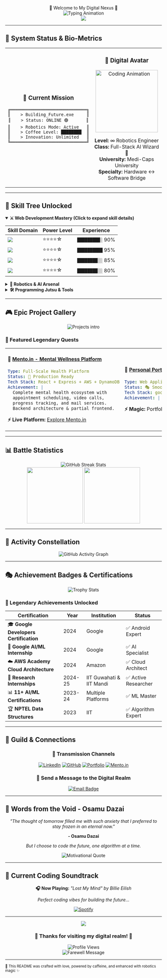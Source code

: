 <div align="center">
🌌 Welcome to My Digital Nexus 🌌
</div> 
  

<div align="center">
  <img src="https://readme-typing-svg.demolab.com/?font=Orbitron&size=35&duration=3000&pause=1000&color=00D4FF&center=true&vCenter=true&width=1000&lines=Initializing+Neural+Network...;System+Online+%E2%9C%A8;Welcome+to+the+Code+Dimension;I'm+Pradeep+Argal" alt="Typing Animation" />
</div>

<div align="center">
  <img src="https://capsule-render.vercel.app/api?type=waving&color=gradient&customColorList=6,11,20&height=200&section=header&text=Mr.%20Baddeep&fontSize=50&fontColor=fff&animation=twinkling&fontAlignY=32\" />
</div>

---

## 🚀 System Status & Bio-Metrics

<table align="center">
<tr>
<td align="center" width="50%">

### 🎯 Current Mission
```ascii
╔══════════════════════════════╗
║    > Building_Future.exe     ║
║    > Status: ONLINE 🟢       ║
║    > Robotics Mode: Active   ║
║    > Coffee Level: ████████  ║
║    > Innovation: Unlimited   ║
╚══════════════════════════════╝
```

</td>
<td align="center" width="50%">

### 👾 Digital Avatar
<img src="https://github.com/SP-XD/SP-XD/blob/main/images/dev-working_rounded.gif?raw=true" width="200px" alt="Coding Animation"/>

**Level:** ∞ Robotics Engineer  
**Class:** Full-Stack AI Wizard 🤖  
**University:** Medi-Caps University  
**Specialty:** Hardware ↔ Software Bridge

</td>
</tr>
</table>

---

## 🌟 Skill Tree Unlocked

<details open>
<summary><b>⚔️ Web Development Mastery (Click to expand skill details)</b></summary>

<div align="center">

| Skill Domain | Power Level | Experience |
|--------------|-------------|------------|
| <img src="https://img.shields.io/badge/React-20232A?style=for-the-badge&logo=react&logoColor=61DAFB" /> | ⭐⭐⭐⭐☆ | `█████████░` 90% |
| <img src="https://img.shields.io/badge/JavaScript-F7DF1E?style=for-the-badge&logo=javascript&logoColor=black" /> | ⭐⭐⭐⭐☆ | `██████████` 95% |
| <img src="https://img.shields.io/badge/Node.js-43853D?style=for-the-badge&logo=node.js&logoColor=white" /> | ⭐⭐⭐⭐☆ | `████████░░` 85% |
| <img src="https://img.shields.io/badge/Express.js-404D59?style=for-the-badge" /> | ⭐⭐⭐⭐☆ | `████████░░` 80% |

</div>
</details>

<details>
<summary><b>🤖 Robotics & AI Arsenal</b></summary>

<div align="center">

| Skill Domain | Power Level | Experience |
|--------------|-------------|------------|
| <img src="https://img.shields.io/badge/ROS-22314E?style=for-the-badge&logo=ros&logoColor=white" /> | ⭐⭐⭐⭐☆ | `██████████` 95% |
| <img src="https://img.shields.io/badge/SLAM-FF6B6B?style=for-the-badge&logo=google-maps&logoColor=white" /> | ⭐⭐⭐⭐☆ | `█████████░` 90% |
| <img src="https://img.shields.io/badge/OpenCV-27338e?style=for-the-badge&logo=OpenCV&logoColor=white" /> | ⭐⭐⭐⭐☆ | `████████░░` 85% |
| <img src="https://img.shields.io/badge/TensorFlow-FF6F00?style=for-the-badge&logo=tensorflow&logoColor=white" /> | ⭐⭐⭐⭐☆ | `███████░░░` 80% |

</div>
</details>

<details>
<summary><b>🛠️ Programming Jutsu & Tools</b></summary>

```
🐍 Core Languages:
├── Python ⚡ (Advanced SLAM & AI)
├── JavaScript 🌐 (Full-Stack Magic)
├── Kotlin 📱 (Android Mastery)
└── C++ ⚙️ (Hardware Integration)

🤖 Robotics Techniques:
├── SLAM (Hector & RTAB-Map) 🗺️
├── Navigation Stack 🧭
├── Computer Vision 👁️
└── Autonomous Systems 🚗

🌐 Web Development Mastery:
├── React ⚛️ (Frontend Excellence)
├── Node.js & Express 🚄
├── AWS & Cloud Architecture ☁️
└── Full-Stack Integration 🔧

☁️ Cloud & DevOps Arsenal:
├── AWS (Certified) ☁️
├── Google Cloud Platform 🌩️
├── Firebase 🔥
└── Git Version Control 📝
```

</details>

---

## 🎮 Epic Project Gallery

<div align="center">
  <img src="https://readme-typing-svg.demolab.com/?font=Fira+Code&pause=1000&color=FF6B9D&center=true&width=435&lines=Behold+my+digital+creations!;Each+project+tells+a+story..." alt="Projects intro" />
</div>

### 🌟 Featured Legendary Quests

<table>


<tr>
<td width="50%">

#### 🧠 [Mento.in - Mental Wellness Platform](https://mento.in)
```yaml
Type: Full-Scale Health Platform
Status: 🌟 Production Ready
Tech Stack: React + Express + AWS + DynamoDB
Achievement: |
  Complete mental health ecosystem with
  appointment scheduling, video calls,
  progress tracking, and mail services.
  Backend architecture & partial frontend.
```
**⚡ Live Platform:** [Explore Mento.in](https://mento.in)

</td>



<td width="50%">




#### 🎨 [Personal Portfolio](https://personal-portfolio-1-ldzd.onrender.com)
```yaml
Type: Web Application
Status: 🎭 Smooth and clean
Tech Stack: googlt smtp + Firebase Database+ Express + React
Achievement: |

```
**⚡ Magic:** Portfolio

</td>
</tr>
</table>

---

## 📊 Battle Statistics

<div align="center">
  <img src="https://github-readme-streak-stats.herokuapp.com/?user=BADDEEP007&theme=tokyonight&hide_border=true&stroke=0000&background=0D1117&ring=e39777&fire=e39777&currStreakLabel=e39777" alt="GitHub Streak Stats" />
</div>

<div align="center">
  <img height="180em" src="https://github-readme-stats.vercel.app/api?username=BADDEEP007&show_icons=true&theme=tokyonight&include_all_commits=true&count_private=true&hide_border=true&bg_color=0d1117"/>
  <img height="180em" src="https://github-readme-stats.vercel.app/api/top-langs/?username=BADDEEP007&layout=compact&langs_count=7&theme=tokyonight&hide_border=true&bg_color=0d1117"/>
</div>

---

## 🌸 Activity Constellation

<div align="center">
  <img src="https://github-readme-activity-graph.vercel.app/graph?username=BADDEEP007&bg_color=0d1117&color=e39777&line=e39777&point=ff6b9d&area=true&hide_border=true" alt="GitHub Activity Graph" />
</div>

---

## 🎭 Achievement Badges & Certifications

<div align="center">
  <img src="https://github-profile-trophy.vercel.app/?username=BADDEEP007&theme=tokyonight&no-frame=true&no-bg=false&margin-w=4&row=1" alt="Trophy Stats"/>
</div>

### 🏅 Legendary Achievements Unlocked

<div align="center">

| Certification | Year | Institution | Status |
|---------------|------|-------------|---------|
| 🎓 **Google Developers Certification** | 2024 | Google | ✅ Android Expert |
| 🧠 **Google AI/ML Internship** | 2024 | Google | ✅ AI Specialist |
| ☁️ **AWS Academy Cloud Architecture** | 2024 | Amazon | ✅ Cloud Architect |
| 🔬 **Research Internships** | 2024-25 | IIT Guwahati & IIT Mandi | ✅ Active Researcher |
| 📊 **11+ AI/ML Certifications** | 2023-24 | Multiple Platforms | ✅ ML Master |
| 🏆 **NPTEL Data Structures** | 2023 | IIT | ✅ Algorithm Expert |

</div>

---

## 🤝 Guild & Connections

<div align="center">

### 📡 Transmission Channels

[![LinkedIn](https://img.shields.io/badge/LinkedIn-0077B5?style=for-the-badge&logo=linkedin&logoColor=white)](https://www.linkedin.com/in/pradeep-argal/)
[![GitHub](https://img.shields.io/badge/GitHub-100000?style=for-the-badge&logo=github&logoColor=white)](https://github.com/BADDEEP007)
[![Portfolio](https://img.shields.io/badge/Portfolio-FF5722?style=for-the-badge&logo=todoist&logoColor=white)](https://personal-portfolio-1-ldzd.onrender.com/)
[![Mento.in](https://img.shields.io/badge/Mento.in-4CAF50?style=for-the-badge&logo=health&logoColor=white)](https://mento.in)

### 💌 Send a Message to the Digital Realm

<a href="mailto:your-email@gmail.com">
  <img src="https://img.shields.io/badge/Email-D14836?style=for-the-badge&logo=gmail&logoColor=white" alt="Email Badge"/>
</a>

</div>

---

## 🌙 Words from the Void - Osamu Dazai

<div align="center">
  
*"The thought of tomorrow filled me with such anxiety that I preferred to stay frozen in an eternal now."*

**- Osamu Dazai**

*But I choose to code the future, one algorithm at a time.*

<img src="https://quotes-github-readme.vercel.app/api?type=horizontal&theme=tokyonight&quote=Hard%20work%20is%20what%20makes%20dreams%20come%20true&author=Rock%20Lee" alt="Motivational Quote"/>

</div>

---

## 🎵 Current Coding Soundtrack

<div align="center">
  
**🎧 Now Playing:** *"Lost My Mind" by Billie Eilish*

*Perfect coding vibes for building the future...*

[![Spotify](https://img.shields.io/badge/Spotify-1ED760?style=for-the-badge&logo=spotify&logoColor=white)](https://open.spotify.com/track/your-track-id)

</div>

---

<div align="center">
  <img src="https://capsule-render.vercel.app/api?type=waving&color=gradient&customColorList=6,11,20&height=100&section=footer" />
</div>

<div align="center">
  
### 🌟 Thanks for visiting my digital realm! 🌟

<img src="https://komarev.com/ghpvc/?username=BADDEEP007&color=blueviolet&style=for-the-badge&label=Realm+Visitors" alt="Profile Views"/>

</div>

<div align="center">
  <img src="https://readme-typing-svg.demolab.com/?font=Orbitron&size=20&duration=3000&pause=1000&color=00D4FF&center=true&vCenter=true&width=1000&lines=Turning+Vision+Into+Reality+With+Code+%E2%9C%A8;Until+we+meet+again+in+the+digital+realm..." alt="Farewell Message" />
</div>

---

<sub>🤖 This README was crafted with love, powered by caffeine, and enhanced with robotics magic ✨</sub>
